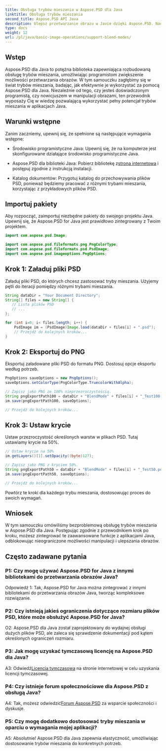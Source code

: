 ```yaml
---
title: Obsługa trybów mieszania w Aspose.PSD dla Java
linktitle: Obsługa trybów mieszania
second_title: Aspose.PSD API Java
description: Ulepsz przetwarzanie obrazu w Javie dzięki Aspose.PSD. Naucz się wykorzystywać tryby mieszania, aby uzyskać oszałamiające efekty.
type: docs
weight: 12
url: /pl/java/basic-image-operations/support-blend-modes/
---
```

## Wstęp

Aspose.PSD dla Java to potężna biblioteka zapewniająca rozbudowaną obsługę trybów mieszania, umożliwiając programistom zwiększenie możliwości przetwarzania obrazów. W tym samouczku zagłębimy się w świat trybów mieszania, badając, jak efektywnie je wykorzystać za pomocą Aspose.PSD dla Java. Niezależnie od tego, czy jesteś doświadczonym programistą, czy nowicjuszem w manipulacji obrazami, ten przewodnik wyposaży Cię w wiedzę pozwalającą wykorzystać pełny potencjał trybów mieszania w aplikacjach Java.

## Warunki wstępne

Zanim zaczniemy, upewnij się, że spełnione są następujące wymagania wstępne:

- Środowisko programistyczne Java: Upewnij się, że na komputerze jest skonfigurowane działające środowisko programistyczne Java.

-  Aspose.PSD dla biblioteki Java: Pobierz bibliotekę z[strona internetowa](https://releases.aspose.com/psd/java/) i postępuj zgodnie z instrukcją instalacji.

- Katalog dokumentów: Przygotuj katalog do przechowywania plików PSD, ponieważ będziemy pracować z różnymi trybami mieszania, korzystając z przykładowych plików PSD.

## Importuj pakiety

Aby rozpocząć, zaimportuj niezbędne pakiety do swojego projektu Java. Upewnij się, że Aspose.PSD for Java jest prawidłowo zintegrowany z Twoim projektem.

```java
import com.aspose.psd.Image;

import com.aspose.psd.fileformats.png.PngColorType;
import com.aspose.psd.fileformats.psd.PsdImage;
import com.aspose.psd.imageoptions.PngOptions;
```

## Krok 1: Załaduj pliki PSD

Załaduj pliki PSD, do których chcesz zastosować tryby mieszania. Użyjemy pętli do iteracji pomiędzy różnymi trybami mieszania.

```java
String dataDir = "Your Document Directory";
String[] files = new String[] {
   // Lista plików PSD
   // ...
};

for (int i=0; i< files.length; i++) {
    PsdImage im = (PsdImage)Image.load(dataDir + files[i] + ".psd");
    // Przejdź do kolejnych kroków...
}
```

## Krok 2: Eksportuj do PNG

Eksportuj załadowane pliki PSD do formatu PNG. Dostosuj opcje eksportu według potrzeb.

```java
PngOptions saveOptions = new PngOptions();
saveOptions.setColorType(PngColorType.TruecolorWithAlpha);

// Zapisz jako PNG ze 100% nieprzezroczystością.
String pngExportPath100 = dataDir + "BlendMode" + files[i] + "_Test100.png";
im.save(pngExportPath100, saveOptions);

// Przejdź do kolejnych kroków...
```

## Krok 3: Ustaw krycie

Ustaw przezroczystość określonych warstw w plikach PSD. Tutaj ustawiamy krycie na 50%.

```java
// Ustaw krycie na 50%
im.getLayers()[1].setOpacity((byte)127);

// Zapisz jako PNG z kryciem 50%.
String pngExportPath50 = dataDir + "BlendMode" + files[i] + "_Test50.png";
im.save(pngExportPath50, saveOptions);

// Przejdź do kolejnych kroków...
```

Powtórz te kroki dla każdego trybu mieszania, dostosowując proces do swoich wymagań.

## Wniosek

W tym samouczku omówiliśmy bezproblemową obsługę trybów mieszania w Aspose.PSD dla Java. Postępując zgodnie z przewodnikiem krok po kroku, możesz zintegrować te zaawansowane funkcje z aplikacjami Java, odblokowując nieograniczone możliwości manipulacji i ulepszania obrazów.

## Często zadawane pytania

### P1: Czy mogę używać Aspose.PSD for Java z innymi bibliotekami do przetwarzania obrazów Java?

Odpowiedź 1: Tak, Aspose.PSD for Java można zintegrować z innymi bibliotekami do przetwarzania obrazów Java, tworząc kompleksowe rozwiązanie.

### P2: Czy istnieją jakieś ograniczenia dotyczące rozmiaru plików PSD, które może obsłużyć Aspose.PSD for Java?

O2: Aspose.PSD dla Java został zaprojektowany do wydajnej obsługi dużych plików PSD, ale zaleca się sprawdzenie dokumentacji pod kątem określonych ograniczeń rozmiaru.

### P3: Jak mogę uzyskać tymczasową licencję na Aspose.PSD dla Java?

 A3: Odwiedź[Licencja tymczasowa](https://purchase.aspose.com/temporary-license/) na stronie internetowej w celu uzyskania licencji tymczasowej.

### P4: Czy istnieje forum społecznościowe dla Aspose.PSD z obsługą Java?

 A4: Tak, możesz odwiedzić[Forum Aspose.PSD](https://forum.aspose.com/c/psd/34) za wsparcie społeczności i dyskusje.

### P5: Czy mogę dodatkowo dostosować tryby mieszania w oparciu o wymagania mojej aplikacji?

A5: Absolutnie! Aspose.PSD dla Java zapewnia elastyczność, umożliwiając dostosowanie trybów mieszania do konkretnych potrzeb.